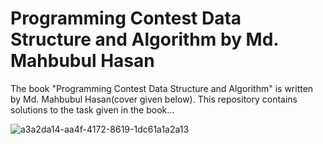 # Programming Contest Data Structure and Algorithm by Md. Mahbubul Hasan
The book "Programming Contest Data Structure and Algorithm" is written by Md. Mahbubul Hasan(cover given below). This repository contains solutions to the task given in the book...

![a3a2da14-aa4f-4172-8619-1dc61a1a2a13](https://github.com/user-attachments/assets/0fdd4ba8-2ba4-4bf5-a69f-b2b43ec819f4)
